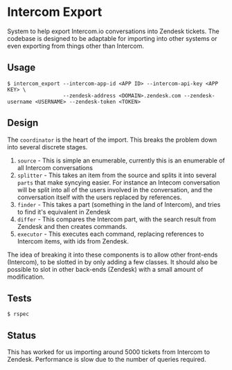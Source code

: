 Intercom Export
===============

System to help export Intercom.io conversations into Zendesk tickets. The codebase is designed to be adaptable
for importing into other systems or even exporting from things other than Intercom.

Usage
-----

```
$ intercom_export --intercom-app-id <APP ID> --intercom-api-key <APP KEY> \
                  --zendesk-address <DOMAIN>.zendesk.com --zendesk-username <USERNAME> --zendesk-token <TOKEN>
```

Design
------

The `coordinator` is the heart of the import. This breaks the problem down into several discrete stages.

 1. `source` - This is simple an enumerable, currently this is an enumerable of all Intercom conversations
 2. `splitter` - This takes an item from the source and splits it into several `parts` that make syncying
    easier. For instance an Intecom conversation will be split into all of the users involved in the
    conversation, and the conversation itself with the users replaced by references.
 3. `finder` - This takes a part (something in the land of Intercom), and tries to find it's equivalent in
    Zendesk
 4. `differ` - This compares the Intercom part, with the search result from Zendesk and then creates commands.
 5. `executor` - This executes each command, replacing references to Intercom items, with ids from Zendesk.

The idea of breaking it into these components is to allow other front-ends (Intercom), to be slotted in by
only adding a few classes. It should also be possible to slot in other back-ends (Zendesk) with a small amount
of modification.

Tests
-----

```
$ rspec
```

Status
------

This has worked for us importing around 5000 tickets from Intercom to Zendesk. Performance is slow due to the
number of queries required.
